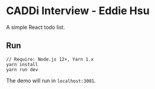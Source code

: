 # CADDi Interview - Eddie Hsu
A simple React todo list.

## Run
```
// Require: Node.js 12+, Yarn 1.x
yarn install
yarn run dev
```
The demo will run in `localhost:3001`.

